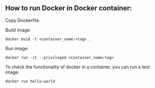 ## How to run Docker in Docker container:
Copy Dockerfile.

Build image:
```
docker buid -t <container_name:<tag> .
```
Run image:
```
docker run -it --privileged <container_name:tag>
```
To check the functionality of docker in a container, you can run a test image:
```
docker run hello-world
```
